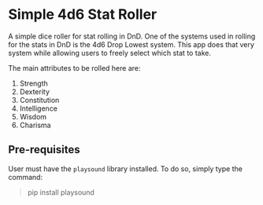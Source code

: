 # Simple 4d6 Stat Roller

A simple dice roller for stat rolling in DnD. One of the systems used in rolling for the stats in DnD is the 4d6 Drop Lowest system. This app does that very system while allowing users to freely select which stat to take.

The main attributes to be rolled here are:

1. Strength
2. Dexterity
3. Constitution
4. Intelligence
5. Wisdom
6. Charisma

## Pre-requisites

User must have the `playsound` library installed. To do so, simply type the command:
> pip install playsound
